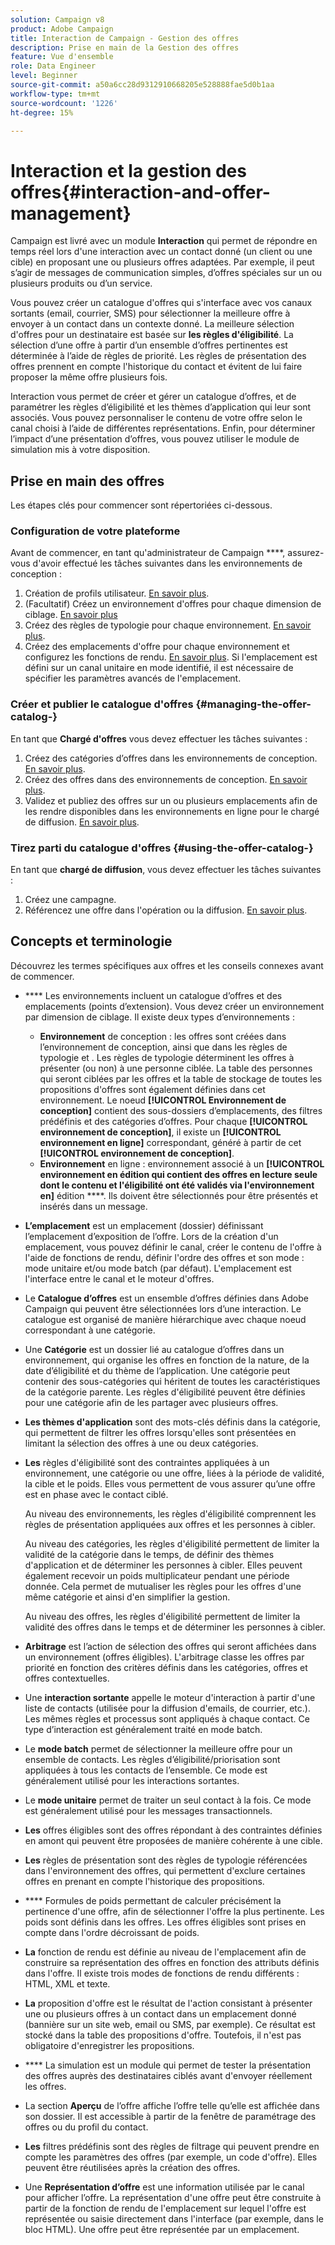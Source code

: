 ```yaml
---
solution: Campaign v8
product: Adobe Campaign
title: Interaction de Campaign - Gestion des offres
description: Prise en main de la Gestion des offres
feature: Vue d'ensemble
role: Data Engineer
level: Beginner
source-git-commit: a50a6cc28d9312910668205e528888fae5d0b1aa
workflow-type: tm+mt
source-wordcount: '1226'
ht-degree: 15%

---
```


# Interaction et la gestion des offres{#interaction-and-offer-management}

Campaign est livré avec un module **Interaction** qui permet de répondre en temps réel lors d&#39;une interaction avec un contact donné (un client ou une cible) en proposant une ou plusieurs offres adaptées. Par exemple, il peut s’agir de messages de communication simples, d’offres spéciales sur un ou plusieurs produits ou d’un service.

Vous pouvez créer un catalogue d&#39;offres qui s&#39;interface avec vos canaux sortants (email, courrier, SMS) pour sélectionner la meilleure offre à envoyer à un contact dans un contexte donné. La meilleure sélection d&#39;offres pour un destinataire est basée sur **les règles d&#39;éligibilité**. La sélection d’une offre à partir d’un ensemble d’offres pertinentes est déterminée à l’aide de règles de priorité. Les règles de présentation des offres prennent en compte l&#39;historique du contact et évitent de lui faire proposer la même offre plusieurs fois.

Interaction vous permet de créer et gérer un catalogue d’offres, et de paramétrer les règles d’éligibilité et les thèmes d’application qui leur sont associés. Vous pouvez personnaliser le contenu de votre offre selon le canal choisi à l’aide de différentes représentations. Enfin, pour déterminer l’impact d’une présentation d’offres, vous pouvez utiliser le module de simulation mis à votre disposition.

## Prise en main des offres

Les étapes clés pour commencer sont répertoriées ci-dessous.

### Configuration de votre plateforme

Avant de commencer, en tant qu&#39;administrateur de Campaign ****, assurez-vous d&#39;avoir effectué les tâches suivantes dans les environnements de conception :

1. Création de profils utilisateur. [En savoir plus](interaction-operators.md).
1. (Facultatif) Créez un environnement d&#39;offres pour chaque dimension de ciblage. [En savoir plus](interaction-env.md)
1. Créez des règles de typologie pour chaque environnement. [En savoir plus](interaction-offer.md#offer-presentation).
1. Créez des emplacements d&#39;offre pour chaque environnement et configurez les fonctions de rendu. [En savoir plus](interaction-offer-spaces.md).
Si l&#39;emplacement est défini sur un canal unitaire en mode identifié, il est nécessaire de spécifier les paramètres avancés de l&#39;emplacement.

### Créer et publier le catalogue d&#39;offres {#managing-the-offer-catalog-}

En tant que **Chargé d&#39;offres** vous devez effectuer les tâches suivantes :

1. Créez des catégories d’offres dans les environnements de conception. [En savoir plus](interaction-offer-catalog.md#creating-offer-categories).
1. Créez des offres dans des environnements de conception. [En savoir plus](interaction-offer.md).
1. Validez et publiez des offres sur un ou plusieurs emplacements afin de les rendre disponibles dans les environnements en ligne pour le chargé de diffusion. [En savoir plus](interaction-offer.md#approve-offers).

### Tirez parti du catalogue d&#39;offres {#using-the-offer-catalog-}

En tant que **chargé de diffusion**, vous devez effectuer les tâches suivantes :

1. Créez une campagne.
1. Référencez une offre dans l&#39;opération ou la diffusion. [En savoir plus](interaction-send-offers.md).


## Concepts et terminologie

Découvrez les termes spécifiques aux offres et les conseils connexes avant de commencer.

* **** Les environnements incluent un catalogue d’offres et des emplacements (points d’extension). Vous devez créer un environnement par dimension de ciblage.
Il existe deux types d’environnements :

   * **Environnement** de conception : les offres sont créées dans l’environnement de conception, ainsi que dans les règles de typologie et . Les règles de typologie déterminent les offres à présenter (ou non) à une personne ciblée. La table des personnes qui seront ciblées par les offres et la table de stockage de toutes les propositions d&#39;offres sont également définies dans cet environnement. Le noeud **[!UICONTROL Environnement de conception]** contient des sous-dossiers d’emplacements, des filtres prédéfinis et des catégories d’offres. Pour chaque **[!UICONTROL environnement de conception]**, il existe un **[!UICONTROL environnement en ligne]** correspondant, généré à partir de cet **[!UICONTROL environnement de conception]**.
   * **Environnement** en ligne : environnement associé à un  **[!UICONTROL environnement en édition qui contient des offres en lecture seule dont le contenu et l&#39;éligibilité ont été validés via l&#39;environnement en]** édition ****. Ils doivent être sélectionnés pour être présentés et insérés dans un message.

* **L’emplacement** est un emplacement (dossier) définissant l’emplacement d’exposition de l’offre. Lors de la création d&#39;un emplacement, vous pouvez définir le canal, créer le contenu de l&#39;offre à l&#39;aide de fonctions de rendu, définir l&#39;ordre des offres et son mode : mode unitaire et/ou mode batch (par défaut). L&#39;emplacement est l&#39;interface entre le canal et le moteur d&#39;offres.
* Le **Catalogue d’offres** est un ensemble d’offres définies dans Adobe Campaign qui peuvent être sélectionnées lors d’une interaction. Le catalogue est organisé de manière hiérarchique avec chaque noeud correspondant à une catégorie.
* Une **Catégorie** est un dossier lié au catalogue d’offres dans un environnement, qui organise les offres en fonction de la nature, de la date d’éligibilité et du thème de l’application. Une catégorie peut contenir des sous-catégories qui héritent de toutes les caractéristiques de la catégorie parente. Les règles d&#39;éligibilité peuvent être définies pour une catégorie afin de les partager avec plusieurs offres.
* **Les thèmes d&#39;application** sont des mots-clés définis dans la catégorie, qui permettent de filtrer les offres lorsqu&#39;elles sont présentées en limitant la sélection des offres à une ou deux catégories.
* **Les** règles d&#39;éligibilité sont des contraintes appliquées à un environnement, une catégorie ou une offre, liées à la période de validité, la cible et le poids. Elles vous permettent de vous assurer qu’une offre est en phase avec le contact ciblé.

   Au niveau des environnements, les règles d&#39;éligibilité comprennent les règles de présentation appliquées aux offres et les personnes à cibler.

   Au niveau des catégories, les règles d&#39;éligibilité permettent de limiter la validité de la catégorie dans le temps, de définir des thèmes d&#39;application et de déterminer les personnes à cibler. Elles peuvent également recevoir un poids multiplicateur pendant une période donnée. Cela permet de mutualiser les règles pour les offres d&#39;une même catégorie et ainsi d&#39;en simplifier la gestion.

   Au niveau des offres, les règles d&#39;éligibilité permettent de limiter la validité des offres dans le temps et de déterminer les personnes à cibler.

* **Arbitrage** est l’action de sélection des offres qui seront affichées dans un environnement (offres éligibles). L&#39;arbitrage classe les offres par priorité en fonction des critères définis dans les catégories, offres et offres contextuelles.
* Une **interaction sortante** appelle le moteur d&#39;interaction à partir d&#39;une liste de contacts (utilisée pour la diffusion d&#39;emails, de courrier, etc.). Les mêmes règles et processus sont appliqués à chaque contact. Ce type d’interaction est généralement traité en mode batch.
* Le **mode batch** permet de sélectionner la meilleure offre pour un ensemble de contacts. Les règles d’éligibilité/priorisation sont appliquées à tous les contacts de l’ensemble. Ce mode est généralement utilisé pour les interactions sortantes.
* Le **mode unitaire** permet de traiter un seul contact à la fois. Ce mode est généralement utilisé pour les messages transactionnels.
* **Les** offres éligibles sont des offres répondant à des contraintes définies en amont qui peuvent être proposées de manière cohérente à une cible.
* **Les** règles de présentation sont des règles de typologie référencées dans l&#39;environnement des offres, qui permettent d&#39;exclure certaines offres en prenant en compte l&#39;historique des propositions.
* **** Formules de poids permettant de calculer précisément la pertinence d&#39;une offre, afin de sélectionner l&#39;offre la plus pertinente. Les poids sont définis dans les offres. Les offres éligibles sont prises en compte dans l&#39;ordre décroissant de poids.
* **La** fonction de rendu est définie au niveau de l&#39;emplacement afin de construire sa représentation des offres en fonction des attributs définis dans l&#39;offre. Il existe trois modes de fonctions de rendu différents : HTML, XML et texte.
* **La** proposition d&#39;offre est le résultat de l&#39;action consistant à présenter une ou plusieurs offres à un contact dans un emplacement donné (bannière sur un site web, email ou SMS, par exemple). Ce résultat est stocké dans la table des propositions d&#39;offre. Toutefois, il n&#39;est pas obligatoire d&#39;enregistrer les propositions.
* **** La simulation est un module qui permet de tester la présentation des offres auprès des destinataires ciblés avant d&#39;envoyer réellement les offres.
* La section **Aperçu** de l’offre affiche l’offre telle qu’elle est affichée dans son dossier. Il est accessible à partir de la fenêtre de paramétrage des offres ou du profil du contact.
* **Les** filtres prédéfinis sont des règles de filtrage qui peuvent prendre en compte les paramètres des offres (par exemple, un code d&#39;offre). Elles peuvent être réutilisées après la création des offres.
* Une **Représentation d’offre** est une information utilisée par le canal pour afficher l’offre. La représentation d&#39;une offre peut être construite à partir de la fonction de rendu de l&#39;emplacement sur lequel l&#39;offre est représentée ou saisie directement dans l&#39;interface (par exemple, dans le bloc HTML). Une offre peut être représentée par un emplacement.


